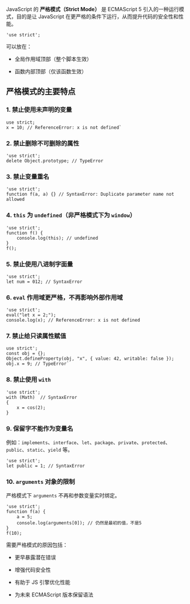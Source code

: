 JavaScript 的 **严格模式（Strict Mode）** 是 ECMAScript 5 引入的一种运行模式，目的是让 JavaScript 在更严格的条件下运行，从而提升代码的安全性和性能。

```
'use strict';
```

可以放在：

- 全局作用域顶部（整个脚本生效）
    
- 函数内部顶部（仅该函数生效）

## 严格模式的主要特点

### 1. 禁止使用未声明的变量

```
use strict; 
x = 10; // ReferenceError: x is not defined`
```

### 2. 禁止删除不可删除的属性

```
'use strict'; 
delete Object.prototype; // TypeError
```

### 3. 禁止变量重名

```
'use strict'; 
function f(a, a) {} // SyntaxError: Duplicate parameter name not allowed
```

### 4. `this` 为 `undefined`（非严格模式下为 `window`）

```
'use strict';
function f() {
	console.log(this); // undefined
} 
f();
```

### 5. 禁止使用八进制字面量

```
'use strict'; 
let num = 012; // SyntaxError
```

### 6. `eval` 作用域更严格，不再影响外部作用域

```
'use strict'; 
eval("let x = 2;"); 
console.log(x); // ReferenceError: x is not defined
```

### 7. 禁止给只读属性赋值

```
use strict'; 
const obj = {}; 
Object.defineProperty(obj, "x", { value: 42, writable: false }); 
obj.x = 9; // TypeError`
```

### 8. 禁止使用 `with`

```
'use strict'; 
with (Math)  // SyntaxError   
{ 
	x = cos(2); 
}
```

### 9. 保留字不能作为变量名

例如：`implements`、`interface`、`let`、`package`、`private`、`protected`、`public`、`static`、`yield` 等。

```
'use strict';
let public = 1; // SyntaxError
```

### 10. `arguments` 对象的限制

 严格模式下 `arguments` 不再和参数变量实时绑定。

```
'use strict'; 
function f(a) {   
	a = 5;   
	console.log(arguments[0]); // 仍然是最初的值，不是5 
} 
f(10);
```


需要严格模式的原因包括：

- 更早暴露潜在错误
    
- 增强代码安全性
    
- 有助于 JS 引擎优化性能
    
- 为未来 ECMAScript 版本保留语法